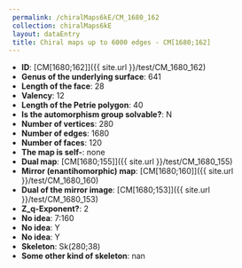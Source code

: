 ```yaml
--- 
 permalink: /chiralMaps6kE/CM_1680_162 
 collection: chiralMaps6kE
 layout: dataEntry
 title: Chiral maps up to 6000 edges - CM[1680;162]
---
```


- **ID**: [CM[1680;162]]({{ site.url }}/test/CM_1680_162)
- **Genus of the underlying surface**: 641
- **Length of the face**: 28
- **Valency**: 12
- **Length of the Petrie polygon**: 40
- **Is the automorphism group solvable?**: N
- **Number of vertices**: 280
- **Number of edges**: 1680
- **Number of faces**: 120
- **The map is self-**: none
- **Dual map**: [CM[1680;155]]({{ site.url }}/test/CM_1680_155)
- **Mirror (enantihomorphic) map**: [CM[1680;160]]({{ site.url }}/test/CM_1680_160)
- **Dual of the mirror image**: [CM[1680;153]]({{ site.url }}/test/CM_1680_153)
- **Z_q-Exponent?**: 2
- **No idea**:  7:160
- **No idea**: Y
- **No idea**: Y
- **Skeleton**: Sk(280;38)
- **Some other kind of skeleton**: nan
